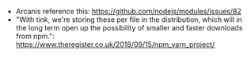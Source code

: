  - Arcanis reference this: https://github.com/nodejs/modules/issues/82
 - "With tink, we're storing these per file in the distribution, which will in the long term open up the possibility of smaller and faster downloads from npm.": https://www.theregister.co.uk/2018/09/15/npm_yarn_project/
